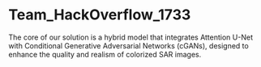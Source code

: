 # Team_HackOverflow_1733
The core of our solution is a hybrid model that integrates Attention U-Net with Conditional Generative Adversarial Networks (cGANs), designed to enhance the quality and realism of colorized SAR images.
